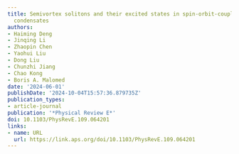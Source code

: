 ```yaml
---
title: Semivortex solitons and their excited states in spin-orbit-coupled binary bosonic
  condensates
authors:
- Haiming Deng
- Jinqing Li
- Zhaopin Chen
- Yaohui Liu
- Dong Liu
- Chunzhi Jiang
- Chao Kong
- Boris A. Malomed
date: '2024-06-01'
publishDate: '2024-10-04T15:57:36.879735Z'
publication_types:
- article-journal
publication: '*Physical Review E*'
doi: 10.1103/PhysRevE.109.064201
links:
- name: URL
  url: https://link.aps.org/doi/10.1103/PhysRevE.109.064201
---
```

